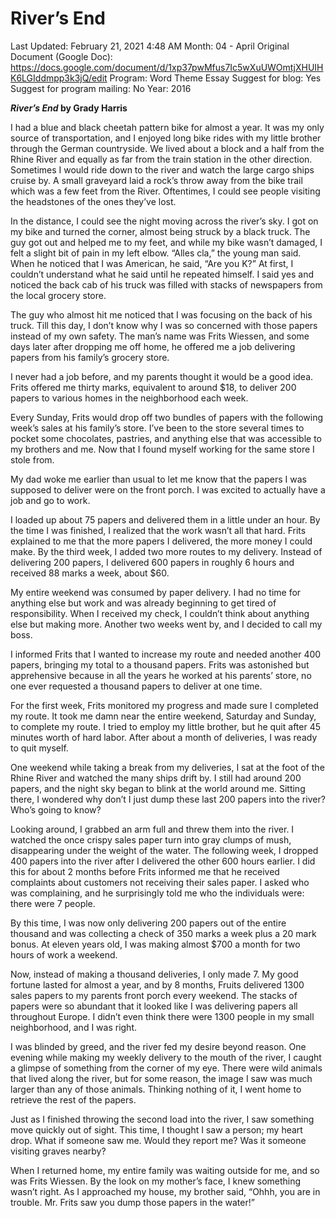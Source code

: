 # River’s End

Last Updated: February 21, 2021 4:48 AM
Month: 04 - April
Original Document (Google Doc): https://docs.google.com/document/d/1xp37pwMfus7Ic5wXuUWOmtjXHUIHK6LGIddmpp3k3jQ/edit
Program: Word Theme Essay
Suggest for blog: Yes
Suggest for program mailing: No
Year: 2016

***River’s End* by Grady Harris**

I had a blue and black cheetah pattern bike for almost a year. It was my only source of transportation, and I enjoyed long bike rides with my little brother through the German countryside. We lived about a block and a half from the Rhine River and equally as far from the train station in the other direction. Sometimes I would ride down to the river and watch the large cargo ships cruise by. A small graveyard laid a rock’s throw away from the bike trail which was a few feet from the River. Oftentimes, I could see people visiting the headstones of the ones they’ve lost.

In the distance, I could see the night moving across the river’s sky. I got on my bike and turned the corner, almost being struck by a black truck. The guy got out and helped me to my feet, and while my bike wasn’t damaged, I felt a slight bit of pain in my left elbow. “Alles cla,” the young man said. When he noticed that I was American, he said, “Are you K?” At first, I couldn’t understand what he said until he repeated himself. I said yes and noticed the back cab of his truck was filled with stacks of newspapers from the local grocery store.

The guy who almost hit me noticed that I was focusing on the back of his truck. Till this day, I don’t know why I was so concerned with those papers instead of my own safety. The man’s name was Frits Wiessen, and some days later after dropping me off home, he offered me a job delivering papers from his family’s grocery store.

I never had a job before, and my parents thought it would be a good idea. Frits offered me thirty marks, equivalent to around $18, to deliver 200 papers to various homes in the neighborhood each week.

Every Sunday, Frits would drop off two bundles of papers with the following week’s sales at his family’s store. I’ve been to the store several times to pocket some chocolates, pastries, and anything else that was accessible to my brothers and me. Now that I found myself working for the same store I stole from.

My dad woke me earlier than usual to let me know that the papers I was supposed to deliver were on the front porch. I was excited to actually have a job and go to work.

I loaded up about 75 papers and delivered them in a little under an hour. By the time I was finished, I realized that the work wasn’t all that hard. Frits explained to me that the more papers I delivered, the more money I could make. By the third week, I added two more routes to my delivery. Instead of delivering 200 papers, I delivered 600 papers in roughly 6 hours and received 88 marks a week, about $60.

My entire weekend was consumed by paper delivery. I had no time for anything else but work and was already beginning to get tired of responsibility. When I received my check, I couldn’t think about anything else but making more. Another two weeks went by, and I decided to call my boss.

I informed Frits that I wanted to increase my route and needed another 400 papers, bringing my total to a thousand papers. Frits was astonished but apprehensive because in all the years he worked at his parents’ store, no one ever requested a thousand papers to deliver at one time.

For the first week, Frits monitored my progress and made sure I completed my route. It took me damn near the entire weekend, Saturday and Sunday, to complete my route. I tried to employ my little brother, but he quit after 45 minutes worth of hard labor. After about a month of deliveries, I was ready to quit myself.

One weekend while taking a break from my deliveries, I sat at the foot of the Rhine River and watched the many ships drift by. I still had around 200 papers, and the night sky began to blink at the world around me. Sitting there, I wondered why don’t I just dump these last 200 papers into the river? Who’s going to know?

Looking around, I grabbed an arm full and threw them into the river. I watched the once crispy sales paper turn into gray clumps of mush, disappearing under the weight of the water. The following week, I dropped 400 papers into the river after I delivered the other 600 hours earlier. I did this for about 2 months before Frits informed me that he received complaints about customers not receiving their sales paper. I asked who was complaining, and he surprisingly told me who the individuals were: there were 7 people.

By this time, I was now only delivering 200 papers out of the entire thousand and was collecting a check of 350 marks a week plus a 20 mark bonus. At eleven years old, I was making almost $700 a month for two hours of work a weekend.

Now, instead of making a thousand deliveries, I only made 7. My good fortune lasted for almost a year, and by 8 months, Fruits delivered 1300 sales papers to my parents front porch every weekend. The stacks of papers were so abundant that it looked like I was delivering papers all throughout Europe. I didn’t even think there were 1300 people in my small neighborhood, and I was right.

I was blinded by greed, and the river fed my desire beyond reason. One evening while making my weekly delivery to the mouth of the river, I caught a glimpse of something from the corner of my eye. There were wild animals that lived along the river, but for some reason, the image I saw was much larger than any of those animals. Thinking nothing of it, I went home to retrieve the rest of the papers.

Just as I finished throwing the second load into the river, I saw something move quickly out of sight. This time, I thought I saw a person; my heart drop. What if someone saw me. Would they report me? Was it someone visiting graves nearby?

When I returned home, my entire family was waiting outside for me, and so was Frits Wiessen. By the look on my mother’s face, I knew something wasn’t right. As I approached my house, my brother said, “Ohhh, you are in trouble. Mr. Frits saw you dump those papers in the water!”